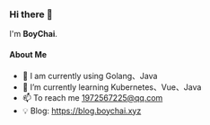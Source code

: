 ### Hi there 👋

<!--
**BoyChai/BoyChai** is a ✨ _special_ ✨ repository because its `README.md` (this file) appears on your GitHub profile.

Here are some ideas to get you started:

- 🔭 I’m currently working on ...
- 🌱 I’m currently learning ...
- 👯 I’m looking to collaborate on ...
- 🤔 I’m looking for help with ...
- 💬 Ask me about ...
- 📫 How to reach me: ...
- 😄 Pronouns: ...
- ⚡ Fun fact: ...
-->

I'm **BoyChai**.

#### About Me

- 🔭 I am currently using Golang、Java
- 🌱 I’m currently learning Kubernetes、Vue、Java
- 📫 To reach me 1972567225@qq.com
- 💡 Blog: https://blog.boychai.xyz
